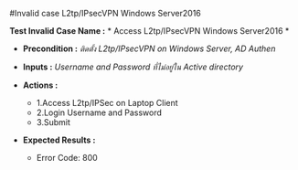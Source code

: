 #Invalid case L2tp/IPsecVPN Windows Server2016


**Test Invalid Case Name :** * Access L2tp/IPsecVPN Windows Server2016 *

* **Precondition :** *ติดตั้ง L2tp/IPsecVPN on Windows Server, AD Authen*

* **Inputs :**  *Username and Password ที่ไม่อยู่ใน Active directory*

* **Actions :** 
  * 1.Access L2tp/IPSec on Laptop Client
  * 2.Login Username and Password
  * 3.Submit  
  
* **Expected Results :** 
  * Error Code: 800
  

